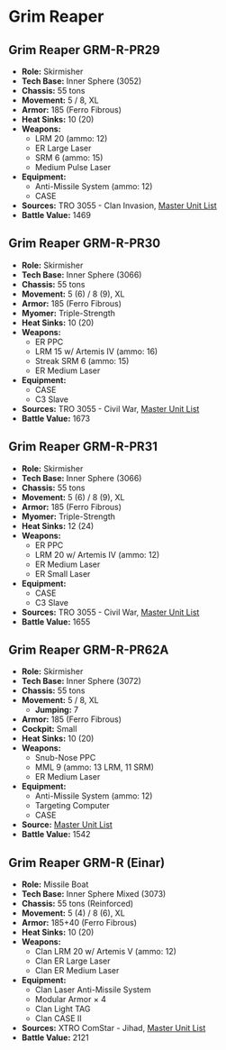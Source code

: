 # Grim Reaper
## Grim Reaper GRM-R-PR29
- **Role:** Skirmisher
- **Tech Base:** Inner Sphere (3052)
- **Chassis:** 55 tons
- **Movement:** 5 / 8, XL
- **Armor:** 185 (Ferro Fibrous)
- **Heat Sinks:** 10 (20)
- **Weapons:**
  - LRM 20 (ammo: 12)
  - ER Large Laser
  - SRM 6 (ammo: 15)
  - Medium Pulse Laser
- **Equipment:**
  - Anti-Missile System (ammo: 12)
  - CASE
- **Sources:** TRO 3055 - Clan Invasion, [Master Unit List](http://masterunitlist.info/Unit/Details/1328/grim-reaper-grm-r-pr29)
- **Battle Value:** 1469

## Grim Reaper GRM-R-PR30
- **Role:** Skirmisher
- **Tech Base:** Inner Sphere (3066)
- **Chassis:** 55 tons
- **Movement:** 5 (6) / 8 (9), XL
- **Armor:** 185 (Ferro Fibrous)
- **Myomer:** Triple-Strength
- **Heat Sinks:** 10 (20)
- **Weapons:**
  - ER PPC
  - LRM 15 w/ Artemis IV (ammo: 16)
  - Streak SRM 6 (ammo: 15)
  - ER Medium Laser
- **Equipment:**
  - CASE
  - C3 Slave
- **Sources:** TRO 3055 - Civil War, [Master Unit List](http://masterunitlist.info/Unit/Details/1329/grim-reaper-grm-r-pr30)
- **Battle Value:** 1673

## Grim Reaper GRM-R-PR31
- **Role:** Skirmisher
- **Tech Base:** Inner Sphere (3066)
- **Chassis:** 55 tons
- **Movement:** 5 (6) / 8 (9), XL
- **Armor:** 185 (Ferro Fibrous)
- **Myomer:** Triple-Strength
- **Heat Sinks:** 12 (24)
- **Weapons:**
  - ER PPC
  - LRM 20 w/ Artemis IV (ammo: 12)
  - ER Medium Laser
  - ER Small Laser
- **Equipment:**
  - CASE
  - C3 Slave
- **Sources:** TRO 3055 - Civil War, [Master Unit List](http://masterunitlist.info/Unit/Details/1330/grim-reaper-grm-r-pr31)
- **Battle Value:** 1655

## Grim Reaper GRM-R-PR62A
- **Role:** Skirmisher
- **Tech Base:** Inner Sphere (3072)
- **Chassis:** 55 tons
- **Movement:** 5 / 8, XL
  - **Jumping:** 7
- **Armor:** 185 (Ferro Fibrous)
- **Cockpit:** Small
- **Heat Sinks:** 10 (20)
- **Weapons:**
  - Snub-Nose PPC
  - MML 9 (ammo: 13 LRM, 11 SRM)
  - ER Medium Laser
- **Equipment:**
  - Anti-Missile System (ammo: 12)
  - Targeting Computer
  - CASE
- **Source:** [Master Unit List](http://masterunitlist.info/Unit/Details/1331/grim-reaper-grm-r-pr62a)
- **Battle Value:** 1542

## Grim Reaper GRM-R (Einar)
- **Role:** Missile Boat
- **Tech Base:** Inner Sphere Mixed (3073)
- **Chassis:** 55 tons (Reinforced)
- **Movement:** 5 (4) / 8 (6), XL
- **Armor:** 185+40 (Ferro Fibrous)
- **Heat Sinks:** 10 (20)
- **Weapons:**
  - Clan LRM 20 w/ Artemis V (ammo: 12)
  - Clan ER Large Laser
  - Clan ER Medium Laser
- **Equipment:**
  - Clan Laser Anti-Missile System
  - Modular Armor × 4
  - Clan Light TAG
  - Clan CASE II
- **Sources:** XTRO ComStar - Jihad, [Master Unit List](http://masterunitlist.info/Unit/Details/5550/grim-reaper-grm-r-einar)
- **Battle Value:** 2121

